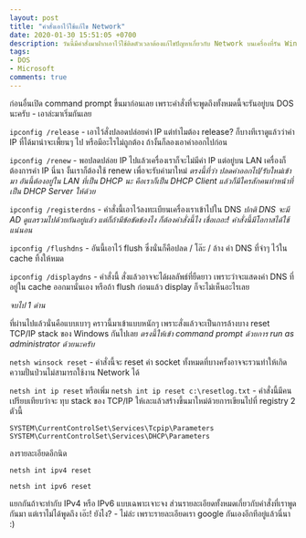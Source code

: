 ```yaml
---
layout: post
title: "คำสั่งเอาไว้ใช้แก้ไข Network"
date: 2020-01-30 15:51:05 +0700
description: วันนี้มีคำสั่งมาฝากเอาไว้ใช้ติดตัวเวลาต้องแก้ไขปัญหาเกี่ยวกับ Network บนเครื่องที่รัน Windows
tags:
- DOS
- Microsoft
comments: true
---
```

ก่อนอื่นเปิด command prompt ขึ้นมาก่อนเลย เพราะคำสั่งที่จะพูดถึงทั้งหมดนี้จะรันอยู่บน DOS นะครับ - เอาล่ะมาเริ่มกันเลย

`ipconfig /release` - เอาไว้สั่งปลอดปล่อยค่า IP แต่ทำไมต้อง release? ก็บางทีเราดูแล้วว่าค่า IP ที่ได้มาน่าจะเพี้ยนๆ ไป หรือมีอะไรไม่ถูกต้อง ถ้างั้นก็ลองเอาค่าออกไปก่อน

`ipconfig /renew` - พอปลดปล่อย IP ไปแล้วเครื่องเราก็จะไม่มีค่า IP แต่อยู่บน LAN เครื่องก็ต้องการค่า IP นี่นา งั้นเราก็ต้องใช้ renew เพื่อจะรับค่ามาใหม่ *ตรงนี้ที่ว่า ปลดค่าออกไป/รับใหม่เข้ามา อันนี้ต้องอยู่ใน LAN ที่เป็น DHCP นะ คือเราก็เป็น DHCP Client แล้วก็มีใครสักคนทำหน้าที่เป็น DHCP Server ให้ด้วย*

`ipconfig /registerdns` - คำสั่งนี้เอาไว้ลงทะเบียนเครื่องเราเข้าไปใน DNS *ปกติ DNS จะมี AD ดูแลรวมไปด้วยกันอยู่แล้ว แต่ก็ถ้ามีข้อขัดข้องไง ก็ต้องคำสั่งนี้ไง เชื่อเถอะ! คำสั่งนี้มีโอกาสได้ใช้แน่นอน*

`ipconfig /flushdns` - อันนี้เอาไว้ flush ซึ่งนั่นก็คือปลด / โล๊ะ / ล้าง ค่า DNS ที่จำๆ ไว้ใน cache ทิ้งให้หมด

`ipconfig /displaydns` - คำสั่งนี้ สั่งแล้วอาจจะได้ผลลัพธ์ที่ยืดยาว เพราะว่าจะแสดงค่า DNS ที่อยู่ใน cache ออกมานั่นเอง หรือถ้า flush ก่อนแล้ว display ก็จะไม่เห็นอะไรเลย

*จบไป 1 ด่าน*

ที่ผ่านไปแล้วนั่นคือแบบเบาๆ คราวนี้มาเข้าแบบหนักๆ เพราะสั่งแล้วจะเป็นการล้างบาง reset TCP/IP stack ของ Windows กันไปเลย *ตรงนี้ให้เข้า command prompt ด้วยการ run as administrator ด้วยนะครับ*

`netsh winsock reset` - คำสั่งนี้จะ reset ค่า socket ทั้งหมดที่บางครั้งอาจจะรวนทำให้เกิดความปั่นป่วนไม่สามารถใช้งาน Network ได้

`netsh int ip reset` หรือเพิ่ม `netsh int ip reset c:\resetlog.txt` - คำสั่งนี้มีคนเปรียบเทียบว่าจะ ทุบ stack ของ TCP/IP ให้เละแล้วสร้างขึ้นมาใหม่ด้วยการเขียนไปที่ registry 2 ตัวนี้

```console
SYSTEM\CurrentControlSet\Services\Tcpip\Parameters 
SYSTEM\CurrentControlSet\Services\DHCP\Parameters
```

ลงรายละเอียดอีกนิด

`netsh int ipv4 reset`

`netsh int ipv6 reset`

แยกกันถ้าจะทำกับ IPv4 หรือ IPv6 แบบเฉพาะเจาะจง ส่วนรายละเอียดทั้งหมดเกี่ยวกับคำสั่งที่เราพูดกันมา แต่เราไม่ได้พูดถึง เอ๊ะ! ยังไง? - ไม่ล่ะ เพราะรายละเอียดเรา google กันเองอีกทีอยู่แล้วนี่นา :)
